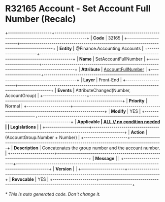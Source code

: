 ﻿---
erp.type: front-end-business-rule
erp.entity: Finance.Accounting.Accounts
---

# R32165 Account - Set Account Full Number (Recalc)
+----------------------+----------------------------------------------------------------------------------------------+
| **Code**             | 32165                                                                                        |
+----------------------+----------------------------------------------------------------------------------------------+
| **Entity**           | @Finance.Accounting.Accounts                                                                 |
+----------------------+----------------------------------------------------------------------------------------------+
| **Name**             | SetAccountFullNumber                                                                         |
+----------------------+----------------------------------------------------------------------------------------------+
| **Attribute**        | [AccountFullNumber](../entities/Finance.Accounting.Accounts.md#accountfullnumber)            |
+----------------------+----------------------------------------------------------------------------------------------+
| **Layer**            | Front-End                                                                                    |
+----------------------+----------------------------------------------------------------------------------------------+
| **Events**           | AttributeChanged(Number, AccountGroup)                                                       |
+----------------------+----------------------------------------------------------------------------------------------+
| **Priority**         | Normal                                                                                       |
+----------------------+----------------------------------------------------------------------------------------------+
| **Modify**           | YES                                                                                          |
+----------------------+----------------------------------------------------------------------------------------------+
| **Applicable         | [ALL // no condition needed](xref:applicable-legislations)                                   |
| Legislations**       |                                                                                              |
+----------------------+----------------------------------------------------------------------------------------------+
| **Action**           | (AccountGroup.Number + Number)                                                               |
+----------------------+----------------------------------------------------------------------------------------------+
| **Description**      | Concatenates the group number and the account number.                                        |
+----------------------+----------------------------------------------------------------------------------------------+
| **Message**          |                                                                                              |
+----------------------+----------------------------------------------------------------------------------------------+
| **Version**          |                                                                                              |
+----------------------+----------------------------------------------------------------------------------------------+
| **Revocable**        | YES                                                                                          |
+----------------------+----------------------------------------------------------------------------------------------+

*\* This is auto generated code. Don't change it.*
